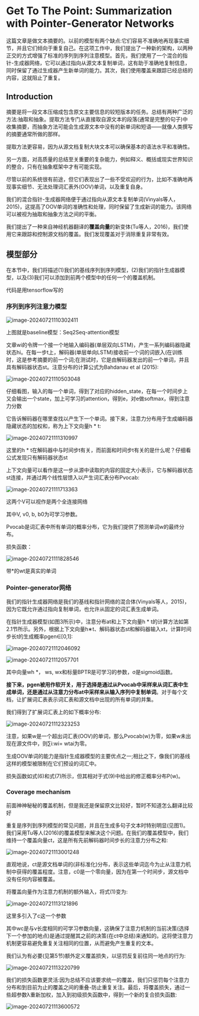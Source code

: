 # Get To The Point: Summarization with Pointer-Generator Networks

这篇文章是做文本摘要的。以前的模型有两个缺点:它们容易不准确地再现事实细节，并且它们倾向于重复自己。在这项工作中，我们提出了一种新的架构，以两种正交的方式增强了标准的序列到序列注意模型。首先，我们使用了一个混合的指针-生成器网络，它可以通过指向从源文本复制单词，这有助于准确地复制信息，同时保留了通过生成器产生新单词的能力。其次，我们使用覆盖来跟踪已经总结的内容，这就阻止了重复。

## Introduction

摘要是将一段文本压缩成包含原文主要信息的较短版本的任务。总结有两种广泛的方法:抽取和抽象。提取方法专门从直接取自源文本的段落(通常是完整的句子)中收集摘要，而抽象方法可能会生成源文本中没有的新单词和短语——就像人类撰写的摘要通常所做的那样。

提取方法更容易，因为从源文档复制大块文本可以确保基本的语法水平和准确性。

另一方面，对高质量的总结至关重要的复杂能力，例如释义、概括或现实世界知识的整合，只有在抽象框架中才有可能实现。

尽管以前的系统很有前途，但它们表现出了一些不受欢迎的行为，比如不准确地再现事实细节、无法处理词汇表外(OOV)单词，以及重复自身。

我们的混合指针-生成器网络便于通过指向从源文本复制单词(Vinyals等人，2015)，这提高了OOV单词的准确性和处理，同时保留了生成新词的能力。该网络可以被视为抽取和抽象方法之间的平衡。

我们提出了一种来自神经机器翻译的**覆盖向量**的新变体(Tu等人，2016)，我们使用它来跟踪和控制源文档的覆盖。我们发现覆盖对于消除重复非常有效。

## 模型部分

在本节中，我们将描述(1)我们的基线序列到序列模型，(2)我们的指针生成器模型，以及(3)我们可以添加到前两个模型中的任何一个的覆盖机制。

代码是用tensorflow写的

### 序列到序列注意力模型

![image-20240721110302411](./assets/image-20240721110302411.png)

上图就是baseline模型：Seq2Seq-attention模型

文章wi的令牌一个接一个地输入编码器(单层双向LSTM)，产生一系列编码器隐藏状态hi。在每一步t上，解码器(单层单向LSTM)接收前一个词的词嵌入(在训练时，这是参考摘要的前一个词;在测试时，它是由解码器发出的前一个单词，并且具有解码器状态st。注意分布的计算公式为Bahdanau et al (2015):

![image-20240721110503048](./assets/image-20240721110503048.png)

仔细看图，输入的每一个单词，得到了对应的hidden_state，在每一个时间步上又会输出一个state，加上可学习的attention，得到e，对e做softmax，得到注意力分数

它告诉解码器在哪里查找以产生下一个单词。接下来，注意力分布用于生成编码器隐藏状态的加权和，称为上下文向量h * t:

![image-20240721111310997](./assets/image-20240721111310997.png)

这里的h * t在解码器中与时间步t有关，而前面和时间步t有关的是什么呢？仔细看公式发现只有解码器状态st

上下文向量可以看作是这一步从源中读取的内容的固定大小表示，它与解码器状态st连接，并通过两个线性层馈入以产生词汇表分布Pvocab:

![image-20240721111713363](./assets/image-20240721111713363.png)

这两个V可以视作是两个全连接网络

其中V, v0, b, b0为可学习参数。

Pvocab是词汇表中所有单词的概率分布，它为我们提供了预测单词w的最终分布。

损失函数：

![image-20240721111828546](./assets/image-20240721111828546.png)

带*的wt是真实的单词

### Pointer-generator网络

我们的指针生成器网络是我们的基线和指针网络的混合体(Vinyals等人，2015)，因为它既允许通过指向复制单词，也允许从固定的词汇表生成单词。

在指针生成器模型(如图3所示)中，注意分布at和上下文向量h * t的计算方法如第2.1节所示。另外，根据上下文向量h∗t、解码器状态st和解码器输入xt，计算时间步长t的生成概率pgen∈[0,1]:

![image-20240721112046092](./assets/image-20240721112046092.png)



![image-20240721112057701](./assets/image-20240721112057701.png)

其中向量wh *， ws, wx和标量BPTR是可学习的参数，σ是sigmoid函数。

**接下来，pgen被用作软开关，用于选择是通过从Pvocab中采样来从词汇表中生成单词，还是通过从注意力分布at中采样来从输入序列中复制单词**。对于每个文档，让扩展词汇表表示词汇表和源文档中出现的所有单词的并集。

我们得到了扩展词汇表上的如下概率分布:

![image-20240721112323253](./assets/image-20240721112323253.png)

注意，如果w是一个超出词汇表(OOV)的单词，那么Pvocab(w)为零，如果w未出现在源文件中，则∑i:wi= wtai为零。

生成OOV单词的能力是指针生成器模型的主要优点之一;相比之下，像我们的基线这样的模型被限制在它们预设的词汇中。

损失函数如式(6)和式(7)所示，但其相对于式(9)中给出的修正概率分布P(w)。

### Coverage mechanism

前面神神秘秘的覆盖机制，但是我还是保留原文比较好，暂时不知道怎么翻译比较好

重复是序列到序列模型的常见问题，并且在生成多句子文本时特别明显(见图1)。我们采用Tu等人(2016)的覆盖模型来解决这个问题。在我们的覆盖模型中，我们维持一个覆盖向量ct，这是所有先前解码器时间步长的注意力分布之和:

![image-20240721113001248](./assets/image-20240721113001248.png)

直观地说，ct是源文档单词的(非标准化)分布，表示这些单词迄今为止从注意力机制中获得的覆盖程度。注意，c0是一个零向量，因为在第一个时间步，源文档中没有任何内容被覆盖。

将覆盖向量作为注意力机制的额外输入，将式(1)变为:

![image-20240721113121896](./assets/image-20240721113121896.png)

这里多引入了c这一个参数

其中wc是与v长度相同的可学习参数向量，这确保了注意力机制的当前决策(选择下一个参加的地点)是通过提醒其之前的决策(在ct中总结)来通知的。这将使注意力机制更容易避免重复关注相同的位置，从而避免产生重复的文本。

我们认为有必要(见第5节)额外定义覆盖损失，以惩罚反复前往同一地点的行为:

![image-20240721113220799](./assets/image-20240721113220799.png)

我们的损失函数更灵活:因为总结不应该要求统一的覆盖，我们只惩罚每个注意力分布和到目前为止的覆盖之间的重叠-防止重复关注。最后，将覆盖损失，通过一些超参数λ重新加权，加入到初级损失函数中，得到一个新的复合损失函数:

![image-20240721113600572](./assets/image-20240721113600572.png)

